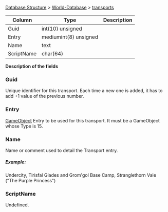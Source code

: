 [Database Structure](Database-Structure) > [World-Database](World-Database) > [transports](transports)

Column | Type | Description
--- | --- | ---
Guid | int(10) unsigned | 
Entry | mediumint(8) unsigned | 
Name | text | 
ScriptName | char(64) | 

[1]: #Guid
[2]: #Entry
[3]: #Name
[4]: #ScriptName

**Description of the fields**

### Guid

Unique identifier for this transport. Each time a new one is added, it has to add +1 value of the previous number.

### Entry

[GameObject](gameobject_template) Entry to be used for this transport. It must be a GameObject whose Type is 15.

### Name

Name or comment used to detail the Transport entry.

##### Example:
Undercity, Tirisfal Glades and Grom'gol Base Camp, Stranglethorn Vale ("The Purple Princess")

### ScriptName

Undefined.
